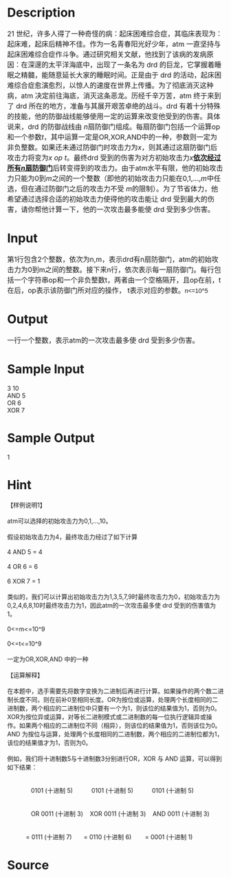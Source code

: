 
# Description

<div class="content"><p><span style="font-size: medium">21 世纪，许多人得了一种奇怪的病：起床困难综合症，其临床表现为：起床难，起床后精神不佳。作为一名青春阳光好少年，atm 一直坚持与起床困难综合症作斗争。通过研究相关文献，他找到了该病的发病原因：在深邃的太平洋海底中，出现了一条名为 drd 的巨龙，它掌握着睡眠之精髓，能随意延长大家的睡眠时间。正是由于 drd 的活动，起床困难综合症愈演愈烈，以惊人的速度在世界上传播。为了彻底消灭这种病，atm 决定前往海底，消灭这条恶龙。</span><span style="font-size: medium">历经千辛万苦，atm 终于来到了 drd 所在的地方，准备与其展开艰苦卓绝的战斗。drd 有着十分特殊的技能，他的防御战线能够使用一定的运算来改变他受到的伤害。具体说来，drd 的防御战线由<span style="position: relative; top: 5.5pt"> </span><i>n</i>扇防御门组成。每扇防御门包括一个运算op和一个参数<i>t</i>，其中运算一定是OR,XOR,AND中的一种，参数则一定为非负整数。如果还未通过防御门时攻击力为<i>x</i>，则其通过这扇防御门后攻击力将变为<i>x op t</i>。最终drd 受到的伤害为对方初始攻击力<i>x</i><b><u>依次经过所有</u></b><b><u><i>n</i>扇防御门</u></b>后转变得到的攻击力。</span><span style="font-size: medium">由于atm水平有限，他的初始攻击力只能为0到<i>m</i>之间的一个整数（即他的初始攻击力只能在0,1,...,<i>m</i>中任选，但在通过防御门之后的攻击力不受<span style="position: relative; top: 3pt"> </span><i>m</i>的限制）。为了节省体力，他希望通过选择合适的初始攻击力使得他的攻击能让 drd 受到最大的伤害，请你帮他计算一下，他的一次攻击最多能使 drd 受到多少伤害。</span></p></div>

# Input

<div class="content"><p><span style="font-size: medium">第1行包含2个整数，依次为n,m，表示drd有n扇防御门，atm的初始攻击力为0到m之间的整数。接下来n行，依次表示每一扇防御门。每行包括一个字符串op和一个非负整数t，两者由一个空格隔开，且op在前，t在后，op表示该防御门所对应的操作， t表示对应的参数。</span><span style="font-family: arial, verdana, helvetica, sans-serif;">n&lt;=10^5</span></p></div>

# Output

<div class="content"><p><span style="font-size: medium"><span style="display: none" id="1406442039948S"> </span>一行一个整数，表示atm的一次攻击最多使 drd 受到多少伤害。 </span></p></div>

# Sample Input

<div class="content"><span class="sampledata">3 10<br/>
AND 5<br/>
OR 6<br/>
XOR 7 </span></div>

# Sample Output

<div class="content"><span class="sampledata">1<br/>
</span></div>

# Hint

<div class="content"><p></p><div>【样例说明1】</div><br/>
<div>atm可以选择的初始攻击力为0,1,...,10。</div><br/>
<div>假设初始攻击力为4，最终攻击力经过了如下计算</div><br/>
<div>4 AND 5 = 4</div><br/>
<div>4 OR 6 = 6</div><br/>
<div>6 XOR 7 = 1</div><br/>
<div>类似的，我们可以计算出初始攻击力为1,3,5,7,9时最终攻击力为0，初始攻击力为0,2,4,6,8,10时最终攻击力为1，因此atm的一次攻击最多使 drd 受到的伤害值为1。</div><br/>
<div>0&lt;=m&lt;=10^9</div><br/>
<div>0&lt;=t&lt;=10^9  </div><br/>
<div>一定为OR,XOR,AND 中的一种</div><br/>
<div>【运算解释】</div><br/>
<div>在本题中，选手需要先将数字变换为二进制后再进行计算。如果操作的两个数二进制长度不同，则在前补0至相同长度。OR为按位或运算，处理两个长度相同的二进制数，两个相应的二进制位中只要有一个为1，则该位的结果值为1，否则为0。XOR为按位异或运算，对等长二进制模式或二进制数的每一位执行逻辑异或操作。如果两个相应的二进制位不同（相异），则该位的结果值为1，否则该位为0。 AND 为按位与运算，处理两个长度相同的二进制数，两个相应的二进制位都为1，该位的结果值才为1，否则为0。</div><br/>
<div>例如，我们将十进制数5与十进制数3分别进行OR，XOR 与 AND 运算，可以得到如下结果：</div><br/>
<div></div><br/>
<div>              0101 (十进制 5)           0101 (十进制 5)           0101 (十进制 5)</div><br/>
<div></div><br/>
<div>              OR 0011 (十进制 3)    XOR 0011 (十进制 3)    AND 0011 (十进制 3)</div><br/>
<div></div><br/>
<div>           = 0111 (十进制 7)       = 0110 (十进制 6)        = 0001 (十进制 1)</div><p></p></div>

# Source

<div class="content"><p><a href="problemset.php?search="></a></p></div>

